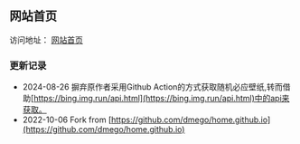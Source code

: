 ## 网站首页
访问地址： [网站首页](https://sheensong.top)

### 更新记录

- 2024-08-26 摒弃原作者采用Github Action的方式获取随机必应壁纸,转而借助[https://bing.img.run/api.html](https://bing.img.run/api.html)中的api来获取。
- 2022-10-06 Fork from [https://github.com/dmego/home.github.io](https://github.com/dmego/home.github.io)
